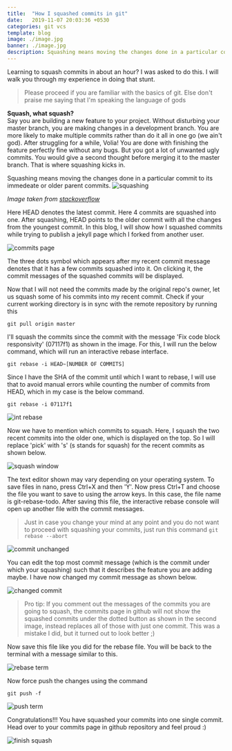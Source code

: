 ```yaml
---
title:  "How I squashed commits in git"
date:   2019-11-07 20:03:36 +0530
categories: git vcs
template: blog
image: ./image.jpg
banner: ./image.jpg
description: Squashing means moving the changes done in a particular commit to its immedeate or older parent commits. 
---
```


Learning to squash commits in about an hour? I was asked to do this. I will walk you through my experience in doing that stunt. 
> Please proceed if you are familiar with the basics of git. Else don't praise me saying that I'm speaking the language of gods

**Squash, what squash?**   
Say you are building a new feature to your project. Without disturbing your master branch, you are making changes in a development branch. You are more likely to make multiple commits rather than do it all in one go (we ain't god). After struggling for a while, Volia! You are done with finishing the feature perfectly fine without any bugs. But you got a lot of unwanted ugly commits. You would give a second thought before merging it to the master branch. That is where squashing kicks in.


Squashing means moving the changes done in a particular commit to its immedeate or older parent commits. 
![squashing](https://i.stack.imgur.com/sShta.png)

_Image taken from [stackoverflow](https://stackoverflow.com/questions/35703556/what-does-it-mean-to-squash-commits-in-git)_

Here HEAD denotes the latest commit. Here 4 commits are squashed into one. After squashing, HEAD points to the older commit with all the changes from the youngest commit. In this blog, I will show how I squashed commits while trying to publish a jekyll page which I forked from another user.

![commits page](/squash1.png)

The three dots symbol which appears after my recent commit message denotes that it has a few commits squashed into it. On clicking it, the commit messages of the squashed commits will be displayed. 

Now that I will not need the commits made by the original repo's owner, let us squash some of his commits into my recent commit. Check if your current working directory is in sync with the remote repository by running this

```git pull origin master```

I'll squash the commits since the commit with the message 'Fix code block responsivity' (07117f1) as shown in the image. For this, I will run the below command, which will run an interactive rebase interface.

```git rebase -i HEAD~[NUMBER OF COMMITS]```

 Since I have the SHA of the commit until which I want to rebase, I will use that to avoid manual errors while counting the number of commits from HEAD, which in my case is the below command.

```git rebase -i 07117f1```

![int rebase](/rebasewin.png)

Now we have to mention which commits to squash. Here, I squash the two recent commits into the older one, which is displayed on the top. So I will replace 'pick' with 's' (s stands for squash) for the recent commits as shown below.

![squash window](/rebase%20squashed.png)

The text editor shown may vary depending on your operating system. To save files in nano, press Ctrl+X and then 'Y'. Now press Ctrl+T and choose the file you want to save to using the arrow keys. In this case, the file name is git-rebase-todo. After saving this file, the interactive rebase console will open up another file with the commit messages. 

> Just in case you change your mind at any point and you do not want to proceed with squashing your commits, just run this command
```git rebase --abort```

![commit unchanged](/commitb4.png)

You can edit the top most commit message (which is the commit under which your squashing) such that it describes the feature you are adding maybe. I have now changed my commit message as shown below. 

![changed commit](/commitafr.png)

> Pro tip: If you comment out the messages of the commits you are going to squash, the commits page in github will not show the squashed commits under the dotted button as shown in the second image, instead replaces all of those with just one commit. This was a mistake I did, but it turned out to look better ;)

Now save this file like you did for the rebase file. You will be back to the terminal with a message similar to this.

![rebase term](/afterrebase.png)

Now force push the changes using the command

```git push -f```

![push term](/push.png)

Congratulations!!! You have squashed your commits into one single commit. Head over to your commits page in github repository and feel proud :)

![finish squash](/donesquash.png)
